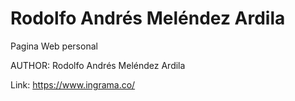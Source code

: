 # Rodolfo Andrés Meléndez Ardila
Pagina Web personal

AUTHOR:
Rodolfo Andrés Meléndez Ardila

Link: https://www.ingrama.co/

